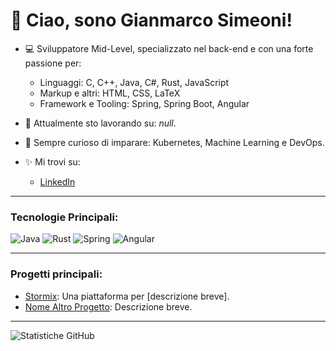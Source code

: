 # 👋 Ciao, sono Gianmarco Simeoni!

- 💻 Sviluppatore Mid-Level, specializzato nel back-end e con una forte passione per:
  - Linguaggi: C, C++, Java, C#, Rust, JavaScript
  - Markup e altri: HTML, CSS, LaTeX
  - Framework e Tooling: Spring, Spring Boot, Angular

- 🎯 Attualmente sto lavorando su: *null*.

- 🌱 Sempre curioso di imparare: Kubernetes, Machine Learning e DevOps.

- ✨ Mi trovi su: 
  - [LinkedIn](https://www.linkedin.com/in/gianmarco-simeoni-software-developer-engineer/)

---

### Tecnologie Principali:
![Java](https://img.shields.io/badge/Java-%23ED8B00.svg?logo=java&logoColor=white)
![Rust](https://img.shields.io/badge/Rust-%23DEA584.svg?logo=rust&logoColor=white)
![Spring](https://img.shields.io/badge/Spring-%236DB33F.svg?logo=spring&logoColor=white)
![Angular](https://img.shields.io/badge/Angular-%23DD0031.svg?logo=angular&logoColor=white)

---

### Progetti principali:
- [Stormix](https://github.com/Stormix-dev/Stormix): Una piattaforma per [descrizione breve].
- [Nome Altro Progetto](https://github.com/...): Descrizione breve.

---

![Statistiche GitHub](https://github-readme-stats.vercel.app/api?username=Stormix-dev&show_icons=true&theme=radical)
